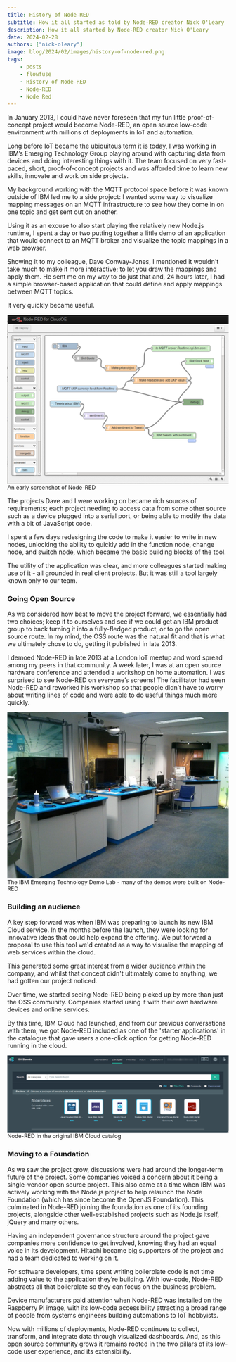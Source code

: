 ```yaml
---
title: History of Node-RED
subtitle: How it all started as told by Node-RED creator Nick O'Leary
description: How it all started by Node-RED creator Nick O'Leary
date: 2024-02-28
authors: ["nick-oleary"]
image: blog/2024/02/images/history-of-node-red.png
tags:
    - posts
    - flowfuse
    - History of Node-RED
    - Node-RED
    - Node Red
---
```



In January 2013, I could have never foreseen that my fun little proof-of-concept project would become Node-RED, an open source low-code environment with millions of deployments in IoT and automation.

<!--more-->

Long before IoT became the ubiquitous term it is today, I was working in IBM’s Emerging Technology Group playing around with capturing data from devices and doing interesting things with it. The team focused on very fast-paced, short, proof-of-concept projects and was afforded time to learn new skills, innovate and work on side projects.

My background working with the MQTT protocol space before it was known outside of IBM led me to a side project: I wanted some way to visualize mapping messages on an MQTT infrastructure to see how they come in on one topic and get sent out on another.

Using it as an excuse to also start playing the relatively new Node.js runtime, I spent a day or two putting together a little demo of an application that would connect to an MQTT broker and visualize the topic mappings in a web browser.

Showing it to my colleague, Dave Conway-Jones, I mentioned it wouldn't take much to make it more interactive; to let you draw the mappings and apply them. He sent me on my way to do just that and, 24 hours later, I had a simple browser-based application that could define and apply mappings between MQTT topics.

It very quickly became useful. 

![](./images/history-nr-screenshot.png)
<p class="italic" style="font-size: 0.9em; margin-top: -1rem;">An early screenshot of Node-RED</p>


The projects Dave and I were working on became rich sources of requirements; each project needing to access data from some other source such as a device plugged into a serial port, or being able to modify the data with a bit of JavaScript code.

I spent a few days redesigning the code to make it easier to write in new nodes, unlocking the ability to quickly add in the function node, change node, and switch node, which became the basic building blocks of the tool.

The utility of the application was clear, and more colleagues started making use of it - all grounded in real client projects. But it was still a tool largely known only to our team.

### Going Open Source

As we considered how best to move the project forward, we essentially had two choices; keep it to ourselves and see if we could get an IBM product group to back turning it into a fully-fledged product, or to go the open source route. In my mind, the OSS route was the natural fit and that is what we ultimately chose to do, getting it published in late 2013.

I demoed Node-RED in late 2013 at a London IoT meetup and word spread among my peers in that community. A week later, I was at an open source hardware conference and attended a workshop on home automation. I was surprised to see Node-RED on everyone’s screens! The facilitator had seen Node-RED and reworked his workshop so that people didn’t have to worry about writing lines of code and were able to do useful things much more quickly.

![](./images/history-ibm-lab.jpg)
<p class="italic" style="font-size: 0.9em; margin-top: -1rem;">The IBM Emerging Technology Demo Lab - many of the demos were built on Node-RED</p>


### Building an audience

A key step forward was when IBM was preparing to launch its new IBM Cloud service. In the months before the launch, they were looking for innovative ideas that could help expand the offering. We put forward a proposal to use this tool we'd created as a way to visualise the mapping of web services within the cloud.

This generated some great interest from a wider audience within the company, and whilst that concept didn't ultimately come to anything, we had gotten our project noticed.

Over time, we started seeing Node-RED being picked up by more than just the OSS community. Companies started using it with their own hardware devices and online services.

By this time, IBM Cloud had launched, and from our previous conversations with them, we got Node-RED included as one of the 'starter applications' in the catalogue that gave users a one-click option for getting Node-RED running in the cloud.

![](./images/history-cloud-catalog.png)
<p class="italic" style="font-size: 0.9em; margin-top: -1rem;">Node-RED in the original IBM Cloud catalog</p>


### Moving to a Foundation

As we saw the project grow, discussions were had around the longer-term future of the project. Some companies voiced a concern about it being a single-vendor open source project. This also came at a time when IBM was actively working with the Node.js project to help relaunch the Node Foundation (which has since become the OpenJS Foundation). This culminated in Node-RED joining the foundation as one of its founding projects, alongside other well-established projects such as Node.js itself, jQuery and many others.

Having an independent governance structure around the project gave companies more confidence to get involved, knowing they had an equal voice in its development. Hitachi became big supporters of the project and had a team dedicated to working on it.

For software developers, time spent writing boilerplate code is not time adding value to the application they’re building. With low-code, Node-RED abstracts all that boilerplate so they can focus on the business problem. 

Device manufacturers paid attention when Node-RED was installed on the Raspberry Pi image, with its low-code accessibility attracting a broad range of people from systems engineers building automations to IoT hobbyists.

Now with millions of deployments, Node-RED continues to collect, transform, and integrate data through visualized dashboards. And, as this open source community grows it remains rooted in the two pillars of its low-code user experience, and its extensibility.

